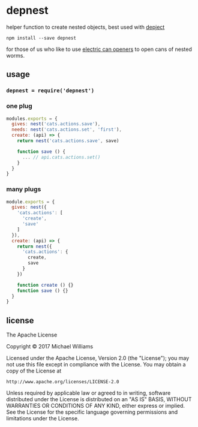 # depnest

helper function to create nested objects, best used with [depject](https://github.com/dominictarr/depject)

```shell
npm install --save depnest
```

for those of us who like to use [electric can openers](https://github.com/dominictarr/depject/issues/19#issuecomment-279216372) to open cans of nested worms.

## usage

### `depnest = require('depnest')`

### one plug

```js
modules.exports = {
  gives: nest('cats.actions.save'),
  needs: nest('cats.actions.set', 'first'),
  create: (api) => {
    return nest('cats.actions.save', save)

    function save () {
      ... // api.cats.actions.set()
    }
  }
}
```

### many plugs

```js
module.exports = {
  gives: nest({
    'cats.actions': [
      'create',
      'save'
    ]
  }),
  create: (api) => {
    return nest({
      'cats.actions': {
        create,
        save
      }
    })

    function create () {}
    function save () {}
  }
}
```

## license

The Apache License

Copyright &copy; 2017 Michael Williams

Licensed under the Apache License, Version 2.0 (the "License");
you may not use this file except in compliance with the License.
You may obtain a copy of the License at

    http://www.apache.org/licenses/LICENSE-2.0

Unless required by applicable law or agreed to in writing, software
distributed under the License is distributed on an "AS IS" BASIS,
WITHOUT WARRANTIES OR CONDITIONS OF ANY KIND, either express or implied.
See the License for the specific language governing permissions and
limitations under the License.
